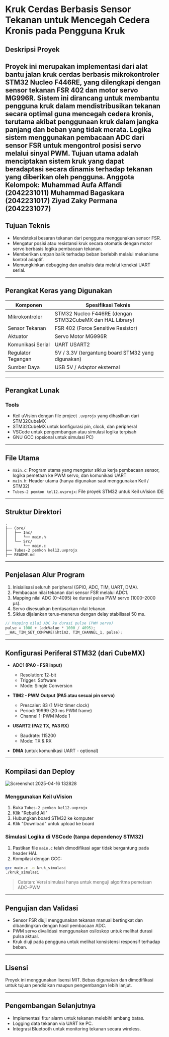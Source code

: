 # Kruk Cerdas Berbasis Sensor Tekanan untuk Mencegah Cedera Kronis pada Pengguna Kruk

## Deskripsi Proyek

Proyek ini merupakan implementasi dari alat bantu jalan kruk cerdas berbasis mikrokontroler STM32 Nucleo F446RE, yang dilengkapi dengan sensor tekanan FSR 402 dan motor servo MG996R. Sistem ini dirancang untuk membantu pengguna kruk dalam mendistribusikan tekanan secara optimal guna mencegah cedera kronis, terutama akibat penggunaan kruk dalam jangka panjang dan beban yang tidak merata.
Logika sistem menggunakan pembacaan ADC dari sensor FSR untuk mengontrol posisi servo melalui sinyal PWM. Tujuan utama adalah menciptakan sistem kruk yang dapat beradaptasi secara dinamis terhadap tekanan yang diberikan oleh pengguna.
Anggota Kelompok:
Muhammad Aufa Affandi (2042231011)
Muhammad Bagaskara (2042231017)
Ziyad Zaky Permana (2042231077)
---

## Tujuan Teknis

- Mendeteksi besaran tekanan dari pengguna menggunakan sensor FSR.
- Mengatur posisi atau resistansi kruk secara otomatis dengan motor servo berbasis logika pembacaan tekanan.
- Memberikan umpan balik terhadap beban berlebih melalui mekanisme kontrol adaptif.
- Memungkinkan debugging dan analisis data melalui koneksi UART serial.

---

## Perangkat Keras yang Digunakan

| Komponen            | Spesifikasi Teknis                                               |
|---------------------|------------------------------------------------------------------|
| Mikrokontroler      | STM32 Nucleo F446RE (dengan STM32CubeMX dan HAL Library)                    |
| Sensor Tekanan      | FSR 402 (Force Sensitive Resistor)                              |
| Aktuator            | Servo Motor MG996R                                              |
| Komunikasi Serial   | UART USART2                                                     |
| Regulator Tegangan  | 5V / 3.3V (tergantung board STM32 yang digunakan)               |
| Sumber Daya         | USB 5V / Adaptor eksternal                                       |

---

## Perangkat Lunak

### Tools

- Keil uVision dengan file project `.uvprojx` yang dihasilkan dari STM32CubeMX
- STM32CubeMX untuk konfigurasi pin, clock, dan peripheral
- VSCode untuk pengembangan atau simulasi logika terpisah
- GNU GCC (opsional untuk simulasi PC)

---

## File Utama

- `main.c`: Program utama yang mengatur siklus kerja pembacaan sensor, logika pemetaan ke PWM servo, dan komunikasi UART
- `main.h`: Header utama (hanya digunakan saat menggunakan Keil / STM32)
- `Tubes-2 pemkon kel12.uvprojx`: File proyek STM32 untuk Keil uVision IDE

---

## Struktur Direktori

```
.
├── Core/
│   ├── Inc/
│   │   └── main.h
│   └── Src/
│       └── main.c
├── Tubes-2 pemkon kel12.uvprojx
├── README.md
```

---

## Penjelasan Alur Program

1. Inisialisasi seluruh peripheral (GPIO, ADC, TIM, UART, DMA).
2. Pembacaan nilai tekanan dari sensor FSR melalui ADC1.
3. Mapping nilai ADC (0–4095) ke durasi pulsa PWM servo (1000–2000 µs).
4. Servo disesuaikan berdasarkan nilai tekanan.
5. Siklus dijalankan terus-menerus dengan delay stabilisasi 50 ms.

```c
// Mapping nilai ADC ke durasi pulse (PWM servo)
pulse = 1000 + (adcValue * 1000 / 4095);
__HAL_TIM_SET_COMPARE(&htim2, TIM_CHANNEL_1, pulse);
```

---

## Konfigurasi Periferal STM32 (dari CubeMX)

- **ADC1 (PA0 - FSR input)**
  - Resolution: 12-bit
  - Trigger: Software
  - Mode: Single Conversion

- **TIM2 - PWM Output (PA5 atau sesuai pin servo)**
  - Prescaler: 83 (1 MHz timer clock)
  - Period: 19999 (20 ms PWM frame)
  - Channel 1: PWM Mode 1

- **USART2 (PA2 TX, PA3 RX)**
  - Baudrate: 115200
  - Mode: TX & RX

- **DMA** (untuk komunikasi UART - optional)

---

## Kompilasi dan Deploy
![Screenshot 2025-04-16 132828](https://github.com/user-attachments/assets/c4a6eb6d-043b-49d2-a59b-2d5afcec2367)

### Menggunakan Keil uVision

1. Buka `Tubes-2 pemkon kel12.uvprojx`
2. Klik "Rebuild All"
3. Hubungkan board STM32 ke komputer
4. Klik "Download" untuk upload ke board

### Simulasi Logika di VSCode (tanpa dependency STM32)

1. Pastikan file `main.c` telah dimodifikasi agar tidak bergantung pada header HAL
2. Kompilasi dengan GCC:

```bash
gcc main.c -o kruk_simulasi
./kruk_simulasi
```

> Catatan: Versi simulasi hanya untuk menguji algoritma pemetaan ADC–PWM

---

## Pengujian dan Validasi

- Sensor FSR diuji menggunakan tekanan manual bertingkat dan dibandingkan dengan hasil pembacaan ADC.
- PWM servo divalidasi menggunakan osiloskop untuk melihat durasi pulsa aktual.
- Kruk diuji pada pengguna untuk melihat konsistensi responsif terhadap beban.

---

## Lisensi

Proyek ini menggunakan lisensi MIT. Bebas digunakan dan dimodifikasi untuk tujuan pendidikan maupun pengembangan lebih lanjut.

---

## Pengembangan Selanjutnya

- Implementasi fitur alarm untuk tekanan melebihi ambang batas.
- Logging data tekanan via UART ke PC.
- Integrasi Bluetooth untuk monitoring tekanan secara wireless.
